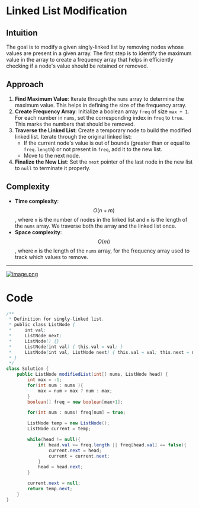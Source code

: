 
# Linked List Modification

## Intuition
The goal is to modify a given singly-linked list by removing nodes whose values are present in a given array. The first step is to identify the maximum value in the array to create a frequency array that helps in efficiently checking if a node's value should be retained or removed.

## Approach
1. **Find Maximum Value**: Iterate through the `nums` array to determine the maximum value. This helps in defining the size of the frequency array.
2. **Create Frequency Array**: Initialize a boolean array `freq` of size `max + 1`. For each number in `nums`, set the corresponding index in `freq` to `true`. This marks the numbers that should be removed.
3. **Traverse the Linked List**: Create a temporary node to build the modified linked list. Iterate through the original linked list:
   - If the current node's value is out of bounds (greater than or equal to `freq.length`) or not present in `freq`, add it to the new list.
   - Move to the next node.
4. **Finalize the New List**: Set the `next` pointer of the last node in the new list to `null` to terminate it properly.

## Complexity
- **Time complexity**: $$O(n + m)$$, where `n` is the number of nodes in the linked list and `m` is the length of the `nums` array. We traverse both the array and the linked list once.
- **Space complexity**: $$O(m)$$, where `m` is the length of the `nums` array, for the frequency array used to track which values to remove.
---
<a href = https://leetcode.com/problems/delete-nodes-from-linked-list-present-in-array/submissions/1381217271/>![image.png](https://assets.leetcode.com/users/images/cffedfeb-a0cd-46b6-8a4c-e4e251e5ec2b_1725637933.4811437.png)</a>
# Code
```java []
/**
 * Definition for singly-linked list.
 * public class ListNode {
 *     int val;
 *     ListNode next;
 *     ListNode() {}
 *     ListNode(int val) { this.val = val; }
 *     ListNode(int val, ListNode next) { this.val = val; this.next = next; }
 * }
 */
class Solution {
    public ListNode modifiedList(int[] nums, ListNode head) {
        int max = -1;
        for(int num : nums ){
            max = num > max ? num : max;
        }
        boolean[] freq = new boolean[max+1];

        for(int num : nums) freq[num] = true;

        ListNode temp = new ListNode();
        ListNode current = temp;

        while(head != null){
            if( head.val >= freq.length || freq[head.val] == false){
                current.next = head;
                current = current.next;
            }
            head = head.next;
        }

        current.next = null;
        return temp.next;
    }
}
```
